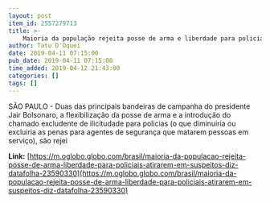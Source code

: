 ```yaml
---
layout: post
item_id: 2557279713
title: >-
    Maioria da população rejeita posse de arma e liberdade para policiais atirarem em suspeitos, diz Datafolha
author: Tatu D'Oquei
date: 2019-04-11 07:15:00
pub_date: 2019-04-11 07:15:00
time_added: 2019-04-12 21:43:00
categories: []
tags: []
---
```


SÃO PAULO - Duas das principais bandeiras de campanha do presidente Jair Bolsonaro, a flexibilização da posse de arma e a introdução do chamado excludente de ilicitudade para policias (o que diminuiria ou excluiria as penas para agentes de segurança que matarem pessoas em serviço), são rejei

**Link:** [https://m.oglobo.globo.com/brasil/maioria-da-populacao-rejeita-posse-de-arma-liberdade-para-policiais-atirarem-em-suspeitos-diz-datafolha-23590330](https://m.oglobo.globo.com/brasil/maioria-da-populacao-rejeita-posse-de-arma-liberdade-para-policiais-atirarem-em-suspeitos-diz-datafolha-23590330)

